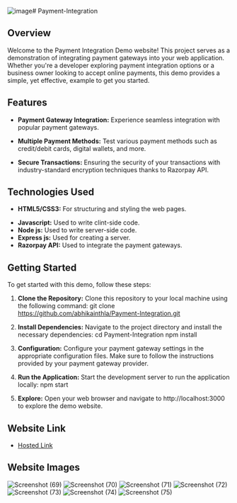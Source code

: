 ![image](https://github.com/abhikainthla/Payment-Integration/assets/105478999/bd2b43d2-34e0-41b2-bd4a-22eb0837768a)# Payment-Integration

## Overview
Welcome to the Payment Integration Demo website! This project serves as a demonstration of integrating payment gateways into your web application. Whether you're a developer exploring payment integration options or a business owner looking to accept online payments, this demo provides a simple, yet effective, example to get you started.

## Features
- **Payment Gateway Integration:**  Experience seamless integration with popular payment gateways.
* **Multiple Payment Methods:**   Test various payment methods such as credit/debit cards, digital wallets, and more.
+ **Secure Transactions:** Ensuring the security of your transactions with industry-standard encryption techniques thanks to Razorpay API.

## Technologies Used
- **HTML5/CSS3:** For structuring and styling the web pages.
* **Javascript:** Used to write clint-side code.
* **Node js:** Used to write server-side code.
* **Express js:** Used for creating a server.
* **Razorpay API:** Used to integrate the payment gateways.

## Getting Started
To get started with this demo, follow these steps:

1. **Clone the Repository:**  Clone this repository to your local machine using the following command:
   git clone https://github.com/abhikainthla/Payment-Integration.git

2. **Install Dependencies:** Navigate to the project directory and install the necessary dependencies:
   cd Payment-Integration
   npm install

3. **Configuration:** Configure your payment gateway settings in the appropriate configuration files. Make sure to follow the instructions provided by your payment gateway provider.

4. **Run the Application:** Start the development server to run the application locally:
   npm start

5. **Explore:**  Open your web browser and navigate to http://localhost:3000 to explore the demo website.



## Website Link
- [Hosted Link](https://payment-integration-demo.netlify.app/)

## Website Images
![Screenshot (69)](https://github.com/abhikainthla/Payment-Integration/assets/105478999/5992c49f-c6b5-4dfe-ac3c-169326b5feb8)
![Screenshot (70)](https://github.com/abhikainthla/Payment-Integration/assets/105478999/8c26e6fa-b47a-4759-9875-d5b4682854f3)
![Screenshot (71)](https://github.com/abhikainthla/Payment-Integration/assets/105478999/85384895-18da-4f2d-b1b0-688f38c9b686)
![Screenshot (72)](https://github.com/abhikainthla/Payment-Integration/assets/105478999/3041ce5a-6915-43b3-9267-5bdde61ddb08)
![Screenshot (73)](https://github.com/abhikainthla/Payment-Integration/assets/105478999/44606e88-af35-4a75-8323-c0e3da59fac8)
![Screenshot (74)](https://github.com/abhikainthla/Payment-Integration/assets/105478999/aaf3fc00-dec8-4f01-8e35-ff41ecf6d899)
![Screenshot (75)](https://github.com/abhikainthla/Payment-Integration/assets/105478999/8638d770-7e30-47f8-a570-15e227aabdee)
